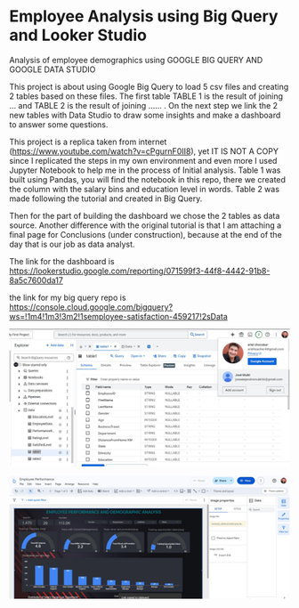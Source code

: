 # Employee Analysis using Big Query and Looker Studio
Analysis of employee demographics using GOOGLE BIG QUERY AND GOOGLE DATA STUDIO

This project is about using Google Big Query to load 5 csv files and creating 2 tables based on these files. The first table TABLE 1 is the result of joining ...
and TABLE 2 is the result of joining ...... . On the next step we link the 2 new tables with Data Studio to draw some insights and make a dashboard to answer some questions.

This project is a replica taken from internet (https://www.youtube.com/watch?v=cPgurnF0II8), yet IT IS NOT A COPY since I replicated the steps in my own environment and even more I used Jupyter Notebook to help me in the process of Initial analysis. Table 1 was built using Pandas, you will find the notebook in this repo, there we created the column with the salary bins and education level in words.
Table 2 was made following the tutorial and created in Big Query.  

Then for the part of building the dashboard we chose the 2 tables as data source. Another difference with the original tutorial is that I am attaching a final page for Conclusions (under construction), because at the end of the day that is our job as data analyst. 

The link for the dashboard is https://lookerstudio.google.com/reporting/071599f3-44f8-4442-91b8-8a5c7600da17

the link for my big query repo is https://console.cloud.google.com/bigquery?ws=!1m4!1m3!3m2!1semployee-satisfaction-459217!2sData


![alt](/IMAGES/screenshot_bigquery.jpg) 

![alt](/IMAGES/screenshot_looker.jpg)
